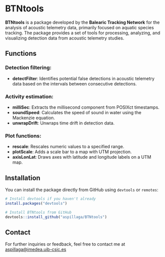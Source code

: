 # BTNtools

**BTNtools** is a package developed by the **Balearic Tracking Network** for 
the analysis of acoustic telemetry data, primarily focused on aquatic species 
tracking. The package provides a set of tools for processing, analyzing, and 
visualizing detection data from acoustic telemetry studies.

## Functions

### Detection filtering:
- **detectFilter**: Identifies potential false detections in acoustic telemetry 
                    data based on the intervals between consecutive detections.

### Activity estimation:
- **milliSec**: Extracts the millisecond component from POSIXct timestamps.
- **soundSpeed**: Calculates the speed of sound in water using the Mackenzie equation.
- **unwrapDrift**: Unwraps time drift in detection data.

### Plot functions:
- **rescale**: Rescales numeric values to a specified range.
- **plotScale**: Adds a scale bar to a map with UTM projection.
- **axisLonLat**: Draws axes with latitude and longitude labels on a UTM map.


## Installation

You can install the package directly from GitHub using `devtools` or `remotes`:

```R
# Install devtools if you haven't already
install.packages("devtools")

# Install BTNtools from GitHub
devtools::install_github("aspillaga/BTNtools")
```

## Contact
For further inquiries or feedback, feel free to contact me at aspillaga@imedea.uib-csic.es

